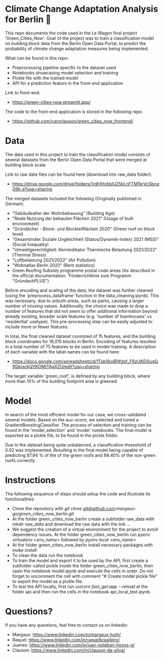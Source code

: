 # Climate Change Adaptation Analysis for Berlin 🌳
This repo documents the code used in the Le Wagon final project 'Green_Cities_Now'. Goal of the project was to
train a classification model on building block data from the Berlin Open Data Portal, to predict the probability
of climate change adaptation measures being implemented.

What can be found in this repo:
- Preprocessing pipeline specific to the dataset used
- Notebooks showcasing model selection and training
- Pickle file with the trained model
- API for a prediction feature in the front-end application

Link to front-end:
- https://green-cities-now.streamlit.app/

The code to the front-end application is stored in the following repo:
- https://github.com/carvclauson/green_cities_now_frontend/


# Data
The data used in this project to train the classification model consists of several datasets
from the Berlin Open Data Portal that were merged at building block scale.

Link to raw data files can be found here (download into raw_data folder):
- https://drive.google.com/drive/folders/1rdh1HcbbfJZ5bLnFTM1krVcSbnqD6k-a?usp=sharing

The merged datasets included the following (Originally published in German):
- "Gebäudealter der Wohnbebauung" (Building Age)
- "Reale Nutzung der bebauten Flächen 2021" (Usage of built environment)
- "Gründächer - Block- und Blockteilflächen 2020" (Green roof on block level)
- "Gesamtindex Soziale Ungleichheit (Status/Dynamik-Index) 2021 (MSS)" (Social Inequality)
- "Umweltgerechtigkeit: Kernindikator Thermische Belastung 2021/2022" (Thermal Stress)
- "Luftbelastung 2021/2022" (Air Pollution)
- "Wohnatlas Berlin 2020" (Rent statistics)
- Green Roofing Subsidy programme postal code areas (As described in the official documentation: 'Förderrichtlinie zum Programm "GründachPLUS")

Before encoding and scaling of the data, the dataset was further cleaned (using the 'preprocess_dataframe' function in the data_cleaning.ipynb). This was necessary, due to unbuilt-areas, such as parks, causing a larger number of missing values. Additionally, the choice was made to drop a number of features that did not seem to offer additional information beyond already existing, broader scale features (e.g. 'number of townhouses' vs 'residential' usetype). This pre-processing step can be easily adjusted to include more or fewer features.

In total, the final cleaned dataset consisted of 15 features, and the building block coordinates for 18,015 blocks in Berlin. Encoding of features resulted in a total number of 75 features to be used in model-training. A description of each variable with the label names can be found here:
- https://docs.google.com/spreadsheets/d/1Tsb1AojBWzbf_F6zUKElSugQRQkiqckQYKOMtTAgXZU/edit?usp=sharing

The target variable 'green_roof', is defined by any building block, where more than 15% of the building footprint area is greened.

# Model
In search of the most efficient model for our case, we cross-validated several models. Based on the auc-score, we selected and tuned a GradientBoostingClassifier. The process of selection and training can be found in the 'model_selection' and 'model' notebooks. The final model is exported as a pickle file, to be found in the pickle folder.

Due to the dataset being quite unbalanced, a classification thresshold of 0.02 was implemented. Resulting in the final model being capable of predicting 87.94 % of the of the green roofs and 89.40% of the non-green roofs correctly.

# Instructions
The following sequence of steps should setup the code and illustrate its functionalities:
- Clone the repository with *git clone git@github.com:margaux-go/green_cities_now_berlin.git*
- At the folder green_cities_now_berlin create a subfolder raw_data with *mkdir raw_data* and download the raw data with the link ...
- We suggest the creation of a virtual environment for the project to avoid dependency issues. At the folder green_cities_now_berlin
run *pyenv virtualenv <env_name>* followed by *pyenv local <env_name>*
- At the folder green_cities_now_berlin install necessary packages with *make install*
- To clean the data run the notebook
- To train the model and export it to be used by the API, first create a subfolder called pickle inside the folder green_cities_now_berlin, then open the notebook model.ipynb and execute the cells in order. Do not forget to uncomment the cell with comment "# Create model pickle file" to export the model as a pickle file.
- To test the API locally, first run *uvicorn fast_get:app --reload* at the folder api and then run the cells in the notebook api_local_test.ipynb.


# Questions?

If you have any questions, feel free to contact us on linkedin:
- Margaux: https://www.linkedin.com/in/margaux-huth/
- Raquel: https://www.linkedin.com/in/raquelbrasileiro/
- Juanes: https://www.linkedin.com/in/juan-esteban-hoyos-g/
- Clauson: https://www.linkedin.com/in/clauson-da-silva/
